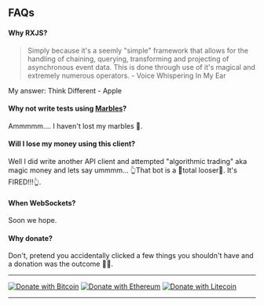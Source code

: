 ## FAQs

#### Why RXJS?

> Simply because it's a seemly "simple" framework that allows for the handling of chaining, querying, transforming and projecting of asynchronous event data. This is done through use of it's magical and extremely numerous operators. - Voice Whispering In My Ear

My answer:  Think Different - Apple

#### Why not write tests using [Marbles](https://github.com/ReactiveX/rxjs/blob/master/doc/writing-marble-tests.md)?

Ammmmm.... I haven't lost my marbles 🤷.

#### Will I lose my money using this client?

Well I did write another API client and attempted "algorithmic trading" aka magic money and lets say ummmm... 👆That bot is a 👐total looser👐. It's FIRED!!!👆.

#### When WebSockets?

Soon we hope.

#### Why donate?

Don't, pretend you accidentally clicked a few things you shouldn't have and a donation was the outcome 👀😈.

---
[![Donate with Bitcoin](https://en.cryptobadges.io/badge/micro/138TtdZkyMU8GMY8tzpZuc7xsqrb4CwrGE)](https://en.cryptobadges.io/donate/138TtdZkyMU8GMY8tzpZuc7xsqrb4CwrGE) [![Donate with Ethereum](https://en.cryptobadges.io/badge/micro/0xa02183c9ff9bac839bbd5152d6339a374dfce1c0)](https://en.cryptobadges.io/donate/0xa02183c9ff9bac839bbd5152d6339a374dfce1c0) [![Donate with Litecoin](https://en.cryptobadges.io/badge/micro/LYyvqK2JaLyHo8bv8hrmmt4zsFoemowGSe)](https://en.cryptobadges.io/donate/LYyvqK2JaLyHo8bv8hrmmt4zsFoemowGSe)

---
